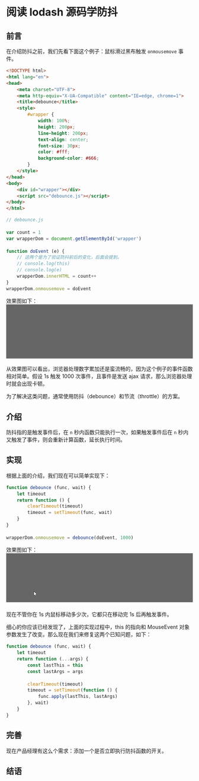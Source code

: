 # 阅读 lodash 源码学防抖

## 前言

在介绍防抖之前，我们先看下面这个例子：鼠标滑过黑布触发 `onmousemove` 事件。
```html
<!DOCTYPE html>
<html lang="en">
<head>
    <meta charset="UTF-8">
    <meta http-equiv="X-UA-Compatible" content="IE=edge, chrome=1">
    <title>debounce</title>
    <style>
        #wrapper {
            width: 100%;
            height: 200px;
            line-height: 200px;
            text-align: center;
            font-size: 30px;
            color: #fff;
            background-color: #666;
        }
    </style>
</head>
<body>
    <div id="wrapper"></div>
    <script src="debounce.js"></script>
</body>
</html>
```
```js
// debounce.js

var count = 1
var wrapperDom = document.getElementById('wrapper')

function doEvent (e) {
    // 这两个是为了验证防抖前后的变化，后面会提到。
    // console.log(this)
    // console.log(e)
    wrapperDom.innerHTML = count++
}
wrapperDom.onmousemove = doEvent
```
效果图如下：
![debounce1](../../assets/js_subject/debounce.gif)

从效果图可以看出，浏览器处理数字累加还是蛮流畅的，因为这个例子的事件函数相对简单。假设 1s 触发 1000 次事件，且事件是发送 ajax 请求，那么浏览器处理时就会出现卡顿。

为了解决这类问题，通常使用防抖（debounce）和节流（throttle）的方案。

## 介绍

防抖指的是触发事件后，在 `n` 秒内函数只能执行一次，如果触发事件后在 `n` 秒内又触发了事件，则会重新计算函数，延长执行时间。

## 实现

根据上面的介绍，我们现在可以简单实现下：
```js
function debounce (func, wait) {
    let timeout
    return function () {
        clearTimeout(timeout)
        timeout = setTimeout(func, wait)
    }
}

wrapperDom.onmousemove = debounce(doEvent, 1000)
```

效果图如下：
![debounce2](../../assets/js_subject/debounce2.gif)

现在不管你在 1s 内鼠标移动多少次，它都只在移动完 1s 后再触发事件。

细心的你应该已经发现了，上面的实现过程中，this 的指向和 MouseEvent 对象参数发生了改变。那么现在我们来修复这两个已知问题，如下：
```js
function debounce (func, wait) {
    let timeout
    return function (...args) {
        const lastThis = this
        const lastArgs = args

        clearTimeout(timeout)
        timeout = setTimeout(function () {
            func.apply(lastThis, lastArgs)
        }, wait)
    }
}
```

## 完善

现在产品经理有这么个需求：添加一个是否立即执行防抖函数的开关。

## 结语

